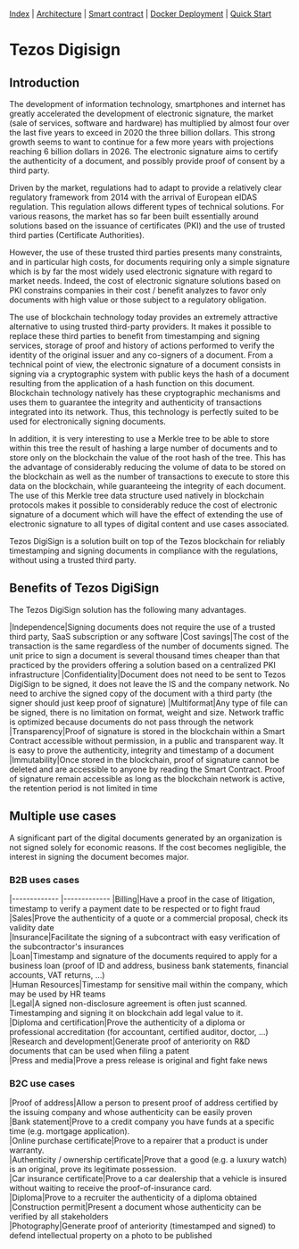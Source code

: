 [Index](./README.md) | [Architecture](./architecture.md) | [Smart contract](contract/README.md) | [Docker Deployment](documentation/DockerDeployment.md) | [Quick Start](scripts/QuickStart.md)

# Tezos Digisign

## Introduction

The development of information technology, smartphones and internet has greatly accelerated the development of electronic signature, the market (sale of services, software and hardware) has multiplied by almost four over the last five years to exceed in 2020 the three billion dollars. This strong growth seems to want to continue for a few more years with projections reaching 6 billion dollars in 2026.
The electronic signature aims to certify the authenticity of a document, and possibly provide proof of consent by a third party.
  
Driven by the market, regulations had to adapt to provide a relatively clear regulatory framework from 2014 with the arrival of European eIDAS regulation. This regulation allows different types of technical solutions. For various reasons, the market has so far been built essentially around solutions based on the issuance of certificates (PKI) and the use of trusted third parties (Certificate Authorities).
  
However, the use of these trusted third parties presents many constraints, and in particular high costs, for documents requiring only a simple signature which is by far the most widely used electronic signature with regard to market needs. Indeed, the cost of electronic signature solutions based on PKI constrains companies in their cost / benefit analyzes to favor only documents with high value or those subject to a regulatory obligation.
  
The use of blockchain technology today provides an extremely attractive alternative to using trusted third-party providers. It makes it possible to replace these third parties to benefit from timestamping and signing services, storage of proof and history of actions performed to verify the identity of the original issuer and any co-signers of a document.  From a technical point of view, the electronic signature of a document consists in signing via a cryptographic system with public keys the hash of a document resulting from the application of a hash function on this document. Blockchain technology natively has these cryptographic mechanisms and uses them to guarantee the integrity and authenticity of transactions integrated into its network. Thus, this technology is perfectly suited to be used for electronically signing documents.
  
In addition, it is very interesting to use a Merkle tree to be able to store within this tree the result of hashing a large number of documents and to store only on the blockchain the value of the root hash of the tree. This has the advantage of considerably reducing the volume of data to be stored on the blockchain as well as the number of transactions to execute to store this data on the blockchain, while guaranteeing the integrity of each document. The use of this Merkle tree data structure used natively in blockchain protocols makes it possible to considerably reduce the cost of electronic signature of a document which will have the effect of extending the use of electronic signature to all types of digital content and use cases associated.
  
Tezos DigiSign is a solution built on top of the Tezos blockchain for reliably timestamping and signing documents in compliance with the regulations, without using a trusted third party.
  

## Benefits of Tezos DigiSign

The Tezos DigiSign solution has the following many advantages.


|Independence|Signing documents does not require the use of a trusted third party, SaaS subscription or any software
|Cost savings|The cost of the transaction is the same regardless of the number of documents signed. The unit price to sign a document is several thousand times cheaper than that practiced by the providers offering a solution based on a centralized PKI infrastructure
|Confidentiality|Document does not need to be sent to Tezos DigiSign to be signed, it does not leave the IS and the company network. No need to archive the signed copy of the document with a third party (the signer should just keep proof of signature)
|Multiformat|Any type of file can be signed, there is no limitation on format, weight and size. Network traffic is optimized because documents do not pass through the network
|Transparency|Proof of signature is stored in the blockchain within a Smart Contract accessible without permission, in a public and transparent way. It is easy to prove the authenticity, integrity and timestamp of a document
|Immutability|Once stored in the blockchain, proof of signature cannot be deleted and are accessible to anyone by reading the Smart Contract. Proof of signature remain accessible as long as the blockchain network is active, the retention period is not limited in time

## Multiple use cases

A significant part of the digital documents generated by an organization is not signed solely for economic reasons.
If the cost becomes negligible, the interest in signing the document becomes major.
  
### B2B uses cases

|------------- |-------------
|Billing|Have a proof in the case of litigation, timestamp to verify a payment date to be respected or to fight fraud  
|Sales|Prove the authenticity of a quote or a commercial proposal, check its validity date  
|Insurance|Facilitate the signing of a subcontract with easy verification of the subcontractor's insurances  
|Loan|Timestamp and signature of the documents required to apply for a business loan (proof of ID and address, business bank statements, financial accounts, VAT returns, …)  
|Human Resources|Timestamp for sensitive mail within the company, which may be used by HR teams  
|Legal|A signed non-disclosure agreement is often just scanned. Timestamping and signing it on blockchain add legal value to it.  
|Diploma and certification|Prove the authenticity of a diploma or professional accreditation (for accountant, certified auditor, doctor, …)  
|Research and development|Generate proof of anteriority on R&D documents that can be used when filing a patent  
|Press and media|Prove a press release is original and fight fake news



### B2C use cases

|Proof of address|Allow a person to present proof of address certified by the issuing company and whose authenticity can be easily proven  
|Bank statement|Prove to a credit company you have funds at a specific time (e.g. mortgage application).  
|Online purchase certificate|Prove to a repairer that a product is under warranty.  
|Authenticity / ownership certificate|Prove that a good (e.g. a luxury watch) is an original, prove its legitimate possession.  
|Car insurance certificate|Prove to a car dealership that a vehicle is insured without waiting to receive the proof-of-insurance card.  
|Diploma|Prove to a recruiter the authenticity of a diploma obtained  
|Construction permit|Present a document whose authenticity can be verified by all stakeholders  
|Photography|Generate proof of anteriority (timestamped and signed) to defend intellectual property on a photo to be published  

